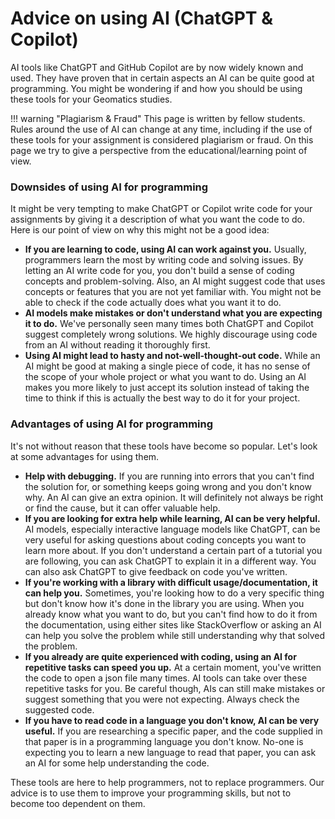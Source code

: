 # Advice on using AI (ChatGPT & Copilot)

AI tools like ChatGPT and GitHub Copilot are by now widely known and used. They have proven that in certain aspects an AI can be quite good at programming. You might be wondering if and how you should be using these tools for your Geomatics studies.

!!! warning "Plagiarism & Fraud"
    This page is written by fellow students. Rules around the use of AI can change at any time, including if the use of these tools for your assignment is considered plagiarism or fraud. On this page we try to give a perspective from the educational/learning point of view.

### Downsides of using AI for programming
It might be very tempting to make ChatGPT or Copilot write code for your assignments by giving it a description of what you want the code to do. Here is our point of view on why this might not be a good idea:

- **If you are learning to code, using AI can work against you.** Usually, programmers learn the most by writing code and solving issues. By letting an AI write code for you, you don't build a sense of coding concepts and problem-solving. Also, an AI might suggest code that uses concepts or features that you are not yet familiar with. You might not be able to check if the code actually does what you want it to do. 
- **AI models make mistakes or don't understand what you are expecting it to do.** We've personally seen many times both ChatGPT and Copilot suggest completely wrong solutions. We highly discourage using code from an AI without reading it thoroughly first.
- **Using AI might lead to hasty and not-well-thought-out code.** While an AI might be good at making a single piece of code, it has no sense of the scope of your whole project or what you want to do. Using an AI makes you more likely to just accept its solution instead of taking the time to think if this is actually the best way to do it for your project.

### Advantages of using AI for programming
It's not without reason that these tools have become so popular. Let's look at some advantages for using them.

- **Help with debugging.** If you are running into errors that you can't find the solution for, or something keeps going wrong and you don't know why. An AI can give an extra opinion. It will definitely not always be right or find the cause, but it can offer valuable help.
- **If you are looking for extra help while learning, AI can be very helpful.** AI models, especially interactive language models like ChatGPT, can be very useful for asking questions about coding concepts you want to learn more about. If you don't understand a certain part of a tutorial you are following, you can ask ChatGPT to explain it in a different way. You can also ask ChatGPT to give feedback on code you've written. 
- **If you're working with a library with difficult usage/documentation, it can help you.** Sometimes, you're looking how to do a very specific thing but don't know how it's done in the library you are using. When you already know what you want to do, but you can't find how to do it from the documentation, using either sites like StackOverflow or asking an AI can help you solve the problem while still understanding why that solved the problem.
- **If you already are quite experienced with coding, using an AI for repetitive tasks can speed you up.** At a certain moment, you've written the code to open a json file many times. AI tools can take over these repetitive tasks for you. Be careful though, AIs can still make mistakes or suggest something that you were not expecting. Always check the suggested code.
- **If you have to read code in a language you don't know, AI can be very useful.** If you are researching a specific paper, and the code supplied in that paper is in a programming language you don't know. No-one is expecting you to learn a new language to read that paper, you can ask an AI for some help understanding the code.

These tools are here to help programmers, not to replace programmers. Our advice is to use them to improve your programming skills, but not to become too dependent on them.